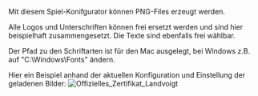 Mit diesem Spiel-Konifgurator können PNG-Files erzeugt werden.

Alle Logos und Unterschriften können frei ersetzt werden und sind hier beispielhaft zusammengesetzt.
Die Texte sind ebenfalls frei wählbar.

Der Pfad zu den Schriftarten ist für den Mac ausgelegt, bei Windows z.B. auf "C:\Windows\Fonts" ändern. 

Hier ein Beispiel anhand der aktuellen Konfiguration und Einstellung der geladenen Bilder: 
![Offizielles_Zertifikat_Landvoigt](https://github.com/user-attachments/assets/1ae87c2b-470f-4820-b607-78b299cbdc14)
